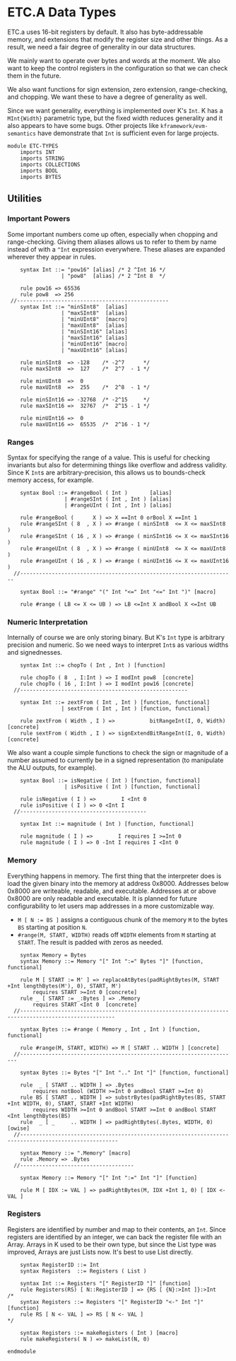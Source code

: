 # ETC.A Data Types

ETC.a uses 16-bit registers by default. It also has byte-addressable memory, and extensions that modify the
register size and other things. As a result, we need a fair degree of generality in our data structures.

We mainly want to operate over bytes and words at the moment. We also want to keep the control registers
in the configuration so that we can check them in the future.

We also want functions for sign extension, zero extension, range-checking, and chopping.
We want these to have a degree of generality as well.

Since we want generality, everything is implemented over K's `Int`. K has a `MInt{Width}` parametric
type, but the fixed width reduces generality and it also appears to have some bugs. Other projects
like `kframework/evm-semantics` have demonstrate that `Int` is sufficient even for large projects.
```k
module ETC-TYPES
    imports INT
    imports STRING
    imports COLLECTIONS
    imports BOOL
    imports BYTES
```

## Utilities

### Important Powers

Some important numbers come up often, especially when chopping and range-checking. Giving them aliases
allows us to refer to them by name instead of with a `^Int` expression everywhere. These aliases are
expanded wherever they appear in rules.

```k
    syntax Int ::= "pow16" [alias] /* 2 ^Int 16 */
                 | "pow8"  [alias] /* 2 ^Int 8  */

    rule pow16 => 65536
    rule pow8  => 256
 //------------------------------------------------
    syntax Int ::= "minSInt8"  [alias]
                 | "maxSInt8"  [alias]
                 | "minUInt8"  [macro]
                 | "maxUInt8"  [alias]
                 | "minSInt16" [alias]
                 | "maxSInt16" [alias]
                 | "minUInt16" [macro]
                 | "maxUInt16" [alias]

    rule minSInt8  => -128    /* -2^7      */
    rule maxSInt8  =>  127    /*  2^7  - 1 */

    rule minUInt8  =>  0
    rule maxUInt8  =>  255    /*  2^8  - 1 */

    rule minSInt16 => -32768  /* -2^15     */
    rule maxSInt16 =>  32767  /*  2^15 - 1 */

    rule minUInt16 =>  0
    rule maxUInt16 =>  65535  /*  2^16 - 1 */
```

### Ranges

Syntax for specifying the range of a value. This is useful for checking invariants
but also for determining things like overflow and address validity.
Since K `Int`s are arbitrary-precision, this allows us to bounds-check memory access,
for example.

```k
    syntax Bool ::= #rangeBool ( Int )       [alias]
                  | #rangeSInt ( Int , Int ) [alias]
                  | #rangeUInt ( Int , Int ) [alias]

    rule #rangeBool (      X ) => X ==Int 0 orBool X ==Int 1
    rule #rangeSInt ( 8  , X ) => #range ( minSInt8  <= X <= maxSInt8  )
    rule #rangeSInt ( 16 , X ) => #range ( minSInt16 <= X <= maxSInt16 )
    rule #rangeUInt ( 8  , X ) => #range ( minUInt8  <= X <= maxUInt8  )
    rule #rangeUInt ( 16 , X ) => #range ( minUInt16 <= X <= maxUInt16 )
  //--------------------------------------------------------------------

    syntax Bool ::= "#range" "(" Int "<=" Int "<=" Int ")" [macro]
    
    rule #range ( LB <= X <= UB ) => LB <=Int X andBool X <=Int UB
```

### Numeric Interpretation

Internally of course we are only storing binary. But K's `Int` type is arbitrary
precision and numeric. So we need ways to interpret `Int`s as various widths and
signednesses.

```k
    syntax Int ::= chopTo ( Int , Int ) [function]

    rule chopTo ( 8  , I:Int ) => I modInt pow8  [concrete]
    rule chopTo ( 16 , I:Int ) => I modInt pow16 [concrete]
  //-----------------------------------------------------

    syntax Int ::= zextFrom ( Int , Int ) [function, functional]
                 | sextFrom ( Int , Int ) [function, functional]

    rule zextFrom ( Width , I ) =>           bitRangeInt(I, 0, Width) [concrete]
    rule sextFrom ( Width , I ) => signExtendBitRangeInt(I, 0, Width) [concrete]
```

We also want a couple simple functions to check the sign or magnitude of a
number assumed to currently be in a signed representation (to manipulate the
ALU outputs, for example).

```k
    syntax Bool ::= isNegative ( Int ) [function, functional]
                  | isPositive ( Int ) [function, functional]

    rule isNegative ( I ) =>        I <Int 0
    rule isPositive ( I ) => 0 <Int I
  //----------------------------------------

    syntax Int ::= magnitude ( Int ) [function, functional]

    rule magnitude ( I ) =>        I requires I >=Int 0
    rule magnitude ( I ) => 0 -Int I requires I <Int 0
```

### Memory

Everything happens in memory. The first thing that the interpreter does is load
the given binary into the memory at address 0x8000. Addresses below 0x8000 are
writeable, readable, and executable. Addresses at or above 0x8000 are only
readable and executable. It is planned for future configurability to let users
map addresses in a more customizable way.

* `M [ N := BS ]` assigns a contiguous chunk of the memory `M` to the bytes `BS`
  starting at position `N`.
* `#range(M, START, WIDTH)` reads off `WIDTH` elements from `M` starting at `START`.
  The result is padded with zeros as needed.

```k
    syntax Memory = Bytes
    syntax Memory ::= Memory "[" Int ":=" Bytes "]" [function, functional]

    rule M [ START := M' ] => replaceAtBytes(padRightBytes(M, START +Int lengthBytes(M'), 0), START, M')
        requires START >=Int 0 [concrete]
    rule _ [ START := _:Bytes ] => .Memory
        requires START <Int 0  [concrete]
  //----------------------------------------------------------------------------------------------------

    syntax Bytes ::= #range ( Memory , Int , Int ) [function, functional]

    rule #range(M, START, WIDTH) => M [ START .. WIDTH ] [concrete]
  //---------------------------------------------------------------------

    syntax Bytes ::= Bytes "[" Int ".." Int "]" [function, functional]

    rule  _ [ START .. WIDTH ] => .Bytes
        requires notBool (WIDTH >=Int 0 andBool START >=Int 0)
    rule BS [ START .. WIDTH ] => substrBytes(padRightBytes(BS, START +Int WIDTH, 0), START, START +Int WIDTH)
        requires WIDTH >=Int 0 andBool START >=Int 0 andBool START <Int lengthBytes(BS)
    rule  _ [ _     .. WIDTH ] => padRightBytes(.Bytes, WIDTH, 0) [owise]
  //-----------------------------------------------------------------------------------------------------

    syntax Memory ::= ".Memory" [macro]
    rule .Memory => .Bytes
  //------------------------------------

    syntax Memory ::= Memory "[" Int ":=" Int "]" [function]

    rule M [ IDX := VAL ] => padRightBytes(M, IDX +Int 1, 0) [ IDX <- VAL ]
```

### Registers

Registers are identified by number and map to their contents, an `Int`. Since
registers are identified by an integer, we can back the register file with an Array.
Arrays in K used to be their own type, but since the List type was improved,
Arrays are just Lists now. It's best to use List directly.

```k
    syntax RegisterID ::= Int
    syntax Registers  ::= Registers ( List )

    syntax Int ::= Registers "[" RegisterID "]" [function]
    rule Registers(RS) [ N::RegisterID ] => {RS [ {N}:>Int ]}:>Int
/*
    syntax Registers ::= Registers "[" RegisterID "<-" Int "]" [function]
    rule RS [ N <- VAL ] => RS [ N <- VAL ]
*/

    syntax Registers ::= makeRegisters ( Int ) [macro]
    rule makeRegisters( N ) => makeList(N, 0)
```
```k
endmodule
```
